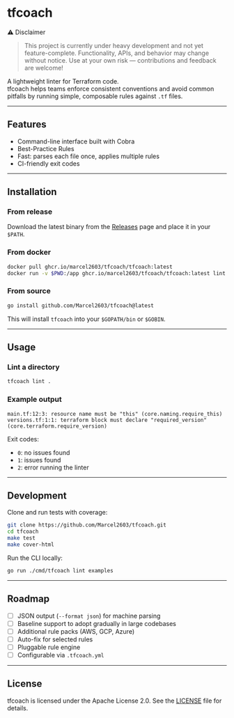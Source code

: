 # tfcoach

⚠️ Disclaimer

> This project is currently under heavy development and not yet feature-complete.
> Functionality, APIs, and behavior may change without notice. Use at your own risk — contributions and feedback are
> welcome!

A lightweight linter for Terraform code.  
tfcoach helps teams enforce consistent conventions and avoid common pitfalls by running simple, composable rules against
`.tf` files.

---

## Features

- Command-line interface built with Cobra
- Best-Practice Rules
- Fast: parses each file once, applies multiple rules
- CI-friendly exit codes

---

## Installation

### From release

Download the latest binary from the [Releases](https://github.com/Marcel2603/tfcoach/releases) page and place it in your
`$PATH`.

### From docker

```bash
docker pull ghcr.io/marcel2603/tfcoach/tfcoach:latest
docker run -v $PWD:/app ghcr.io/marcel2603/tfcoach/tfcoach:latest lint .
```

### From source

```bash
go install github.com/Marcel2603/tfcoach@latest
```

This will install `tfcoach` into your `$GOPATH/bin` or `$GOBIN`.

---

## Usage

### Lint a directory

```bash
tfcoach lint .
```

### Example output

```shell
main.tf:12:3: resource name must be "this" (core.naming.require_this)
versions.tf:1:1: terraform block must declare "required_version" (core.terraform.require_version)
```

Exit codes:

- `0`: no issues found
- `1`: issues found
- `2`: error running the linter

---

## Development

Clone and run tests with coverage:

```bash
git clone https://github.com/Marcel2603/tfcoach.git
cd tfcoach
make test
make cover-html
```

Run the CLI locally:

```bash
go run ./cmd/tfcoach lint examples
```

---

## Roadmap

- [ ] JSON output (`--format json`) for machine parsing
- [ ] Baseline support to adopt gradually in large codebases
- [ ] Additional rule packs (AWS, GCP, Azure)
- [ ] Auto-fix for selected rules
- [ ] Pluggable rule engine
- [ ] Configurable via `.tfcoach.yml`

---

## License

tfcoach is licensed under the Apache License 2.0. See the [LICENSE](LICENSE) file for details.
